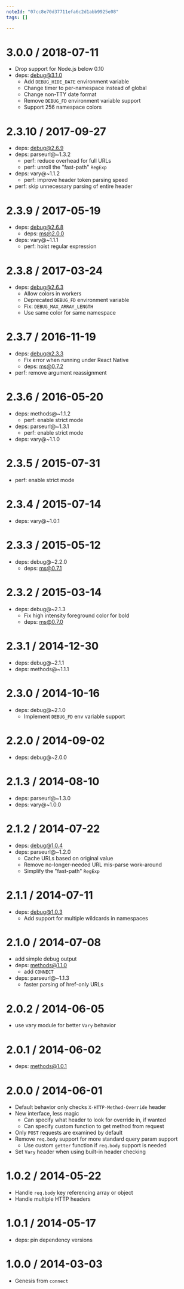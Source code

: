 ```yaml
---
noteId: "07cc8e70d37711efa6c2d1abb9925e08"
tags: []

---
```


3.0.0 / 2018-07-11
==================

  * Drop support for Node.js below 0.10
  * deps: debug@3.1.0
    - Add `DEBUG_HIDE_DATE` environment variable
    - Change timer to per-namespace instead of global
    - Change non-TTY date format
    - Remove `DEBUG_FD` environment variable support
    - Support 256 namespace colors

2.3.10 / 2017-09-27
===================

  * deps: debug@2.6.9
  * deps: parseurl@~1.3.2
    - perf: reduce overhead for full URLs
    - perf: unroll the "fast-path" `RegExp`
  * deps: vary@~1.1.2
    - perf: improve header token parsing speed
  * perf: skip unnecessary parsing of entire header

2.3.9 / 2017-05-19
==================

  * deps: debug@2.6.8
    - deps: ms@2.0.0
  * deps: vary@~1.1.1
    - perf: hoist regular expression

2.3.8 / 2017-03-24
==================

  * deps: debug@2.6.3
    - Allow colors in workers
    - Deprecated `DEBUG_FD` environment variable
    - Fix: `DEBUG_MAX_ARRAY_LENGTH`
    - Use same color for same namespace

2.3.7 / 2016-11-19
==================

  * deps: debug@2.3.3
    - Fix error when running under React Native
    - deps: ms@0.7.2
  * perf: remove argument reassignment

2.3.6 / 2016-05-20
==================

  * deps: methods@~1.1.2
    - perf: enable strict mode
  * deps: parseurl@~1.3.1
    - perf: enable strict mode
  * deps: vary@~1.1.0

2.3.5 / 2015-07-31
==================

  * perf: enable strict mode

2.3.4 / 2015-07-14
==================

  * deps: vary@~1.0.1

2.3.3 / 2015-05-12
==================

  * deps: debug@~2.2.0
    - deps: ms@0.7.1

2.3.2 / 2015-03-14
==================

  * deps: debug@~2.1.3
    - Fix high intensity foreground color for bold
    - deps: ms@0.7.0

2.3.1 / 2014-12-30
==================

  * deps: debug@~2.1.1
  * deps: methods@~1.1.1

2.3.0 / 2014-10-16
==================

  * deps: debug@~2.1.0
    - Implement `DEBUG_FD` env variable support

2.2.0 / 2014-09-02
==================

  * deps: debug@~2.0.0

2.1.3 / 2014-08-10
==================

  * deps: parseurl@~1.3.0
  * deps: vary@~1.0.0

2.1.2 / 2014-07-22
==================

  * deps: debug@1.0.4
  * deps: parseurl@~1.2.0
    - Cache URLs based on original value
    - Remove no-longer-needed URL mis-parse work-around
    - Simplify the "fast-path" `RegExp`

2.1.1 / 2014-07-11
==================

  * deps: debug@1.0.3
    - Add support for multiple wildcards in namespaces

2.1.0 / 2014-07-08
==================

  * add simple debug output
  * deps: methods@1.1.0
    - add `CONNECT`
  * deps: parseurl@~1.1.3
    - faster parsing of href-only URLs

2.0.2 / 2014-06-05
==================

  * use vary module for better `Vary` behavior

2.0.1 / 2014-06-02
==================

  * deps: methods@1.0.1

2.0.0 / 2014-06-01
==================

  * Default behavior only checks `X-HTTP-Method-Override` header
  * New interface, less magic
    - Can specify what header to look for override in, if wanted
    - Can specify custom function to get method from request
  * Only `POST` requests are examined by default
  * Remove `req.body` support for more standard query param support
    - Use custom `getter` function if `req.body` support is needed
  * Set `Vary` header when using built-in header checking

1.0.2 / 2014-05-22
==================

  * Handle `req.body` key referencing array or object
  * Handle multiple HTTP headers

1.0.1 / 2014-05-17
==================

  * deps: pin dependency versions

1.0.0 / 2014-03-03
==================

  * Genesis from `connect`
